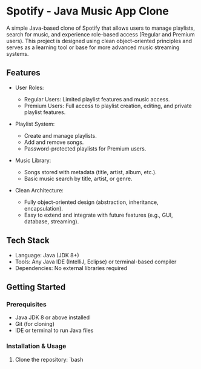# Spotify - Java Music App Clone

A simple Java-based clone of Spotify that allows users to manage playlists, search for music, and experience role-based access (Regular and Premium users). This project is designed using clean object-oriented principles and serves as a learning tool or base for more advanced music streaming systems.

## Features

- User Roles:
  - Regular Users: Limited playlist features and music access.
  - Premium Users: Full access to playlist creation, editing, and private playlist features.

- Playlist System:
  - Create and manage playlists.
  - Add and remove songs.
  - Password-protected playlists for Premium users.

- Music Library:
  - Songs stored with metadata (title, artist, album, etc.).
  - Basic music search by title, artist, or genre.

- Clean Architecture:
  - Fully object-oriented design (abstraction, inheritance, encapsulation).
  - Easy to extend and integrate with future features (e.g., GUI, database, streaming).

## Tech Stack

- Language: Java (JDK 8+)
- Tools: Any Java IDE (IntelliJ, Eclipse) or terminal-based compiler
- Dependencies: No external libraries required

## Getting Started

### Prerequisites

- Java JDK 8 or above installed
- Git (for cloning)
- IDE or terminal to run Java files

### Installation & Usage

1. Clone the repository:
   `bash
   
